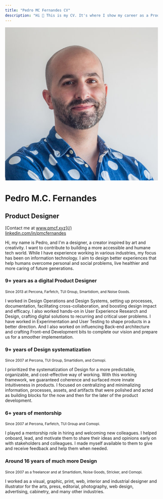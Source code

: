 ```yaml
---
title: "Pedro MC Fernandes CV"
description: "Hi 👋 This is my CV. It's where I show my career as a Product Designer. If you need one, get in touch so we can start talking. Have a nice one!"
---
```

![Portrait of the website's author, Pedro MC Fernandes](../../assets/whiteboard/pmcf.jpg)

# Pedro M.C. Fernandes

## Product Designer

[Contact me at www.pmcf.xyz](/)<br>
<a href="https://linkedin.com/in/pmcfernandes" target="_blank">linkedin.com/in/pmcfernandes</a>

Hi, my name is Pedro, and I'm a designer, a creator inspired by art and creativity. I want to contribute to building a more accessible and humane tech world. While I have experience working in various industries, my focus has been on information technology. I aim to design better experiences that help humans overcome personal and social problems, live healthier and more caring of future generations.

### 9+ years as a digital Product Designer

<small>
    Since 2013 at Percona, Farfetch, TUI Group, Smartidiom, and Noise Goods.
</small>

I worked in Design Operations and Design Systems, setting up processes, documentation, facilitating cross-collaboration, and boosting design impact and efficacy. I also worked hands-on in User Experience Research and Design, crafting digital solutions to recurring and critical user problems. I have worked in Experimentation and User Testing to shape products in a better direction. And I also worked on influencing Back-end architecture and crafting Front-end Development bits to complete our vision and prepare us for a smoother implementation.

### 9+ years of Design systematization

<small>
    Since 2007 at Percona, TUI Group, Smartidiom, and Comopi.
</small>

I prioritized the systematization of Design for a more predictable, organizable, and cost-effective way of working. With this working framework, we guaranteed coherence and surfaced more innate intuitiveness in products. I focused on centralizing and minimalizing information, processes, assets, and artifacts that were polished and acted as building blocks for the now and then for the later of the product development.

### 6+ years of mentorship

<small>
    Since 2007 at Percona, Farfetch, TUI Group and Comopi.
</small>

I played a mentorship role in hiring and welcoming new colleagues. I helped onboard, lead, and motivate them to share their ideas and opinions early on with stakeholders and colleagues. I made myself available to them to give and receive feedback and help them when needed.

### Around 16 years of much more Design

<small>
    Since 2007 as a freelancer and at Smartidiom, Noise Goods, Stricker, and Comopi.
</small>

I worked as a visual, graphic, print, web, interior and industrial designer and illustrator for the arts, press, editorial, photography, web design, advertising, cabinetry, and many other industries.